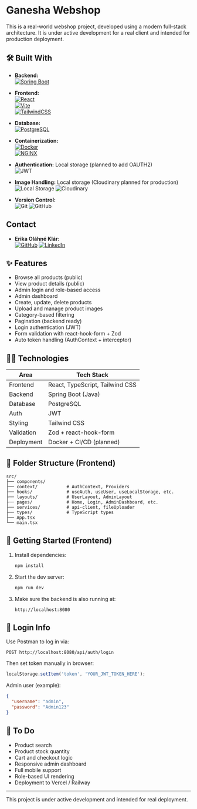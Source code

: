 # Ganesha Webshop

This is a real-world webshop project, developed using a modern full-stack architecture. It is under active development for a real client and intended for production deployment.

## 🛠️ Built With

- **Backend:**  
  [![Spring Boot](https://img.shields.io/badge/Spring%20Boot-6DB33F?style=for-the-badge&logo=spring&logoColor=white)](https://spring.io/projects/spring-boot)

- **Frontend:**  
  [![React](https://img.shields.io/badge/React-20232A?style=for-the-badge&logo=react&logoColor=61DAFB)](https://reactjs.org/)  
  [![Vite](https://img.shields.io/badge/Vite-646CFF?style=for-the-badge&logo=vite&logoColor=white)](https://vitejs.dev/)  
  [![TailwindCSS](https://img.shields.io/badge/TailwindCSS-06B6D4?style=for-the-badge&logo=tailwindcss&logoColor=white)](https://tailwindcss.com/)

- **Database:**  
  [![PostgreSQL](https://img.shields.io/badge/PostgreSQL-4169E1?style=for-the-badge&logo=postgresql&logoColor=white)](https://www.postgresql.org/)

- **Containerization:**  
  [![Docker](https://img.shields.io/badge/Docker-2496ED?style=for-the-badge&logo=docker&logoColor=white)](https://www.docker.com/)  
  [![NGINX](https://img.shields.io/badge/NGINX-009639?style=for-the-badge&logo=nginx&logoColor=white)](https://www.nginx.com/)

- **Authentication:** Local storage (planned to add OAUTH2)  
  ![JWT](https://img.shields.io/badge/Auth-JWT-orange?style=for-the-badge&logo=jsonwebtokens)

- **Image Handling:** Local storage (Cloudinary planned for production)  
  ![Local Storage](https://img.shields.io/badge/Image%20Handling-Local%20Storage-blue?style=for-the-badge)
![Cloudinary](https://img.shields.io/badge/Cloudinary-Planned-lightgrey?style=for-the-badge&logo=cloudinary)

- **Version Control:**  
  ![Git](https://img.shields.io/badge/Version%20Control-Git-orange?style=for-the-badge&logo=git)
![GitHub](https://img.shields.io/badge/Repo-GitHub-black?style=for-the-badge&logo=github)

## Contact

- **Erika Oláhné Klár:**  
  [![GitHub](https://img.shields.io/badge/GitHub-%2312100E.svg?style=for-the-badge&logo=github&logoColor=white)](https://github.com/o-k-e)  [![LinkedIn](https://img.shields.io/badge/LinkedIn-%230077B5.svg?style=for-the-badge&logo=linkedin&logoColor=white)](https://www.linkedin.com/in/erika-olahne-klar/)


## ✨ Features

- Browse all products (public)
- View product details (public)
- Admin login and role-based access
- Admin dashboard
- Create, update, delete products
- Upload and manage product images
- Category-based filtering
- Pagination (backend ready)
- Login authentication (JWT)
- Form validation with react-hook-form + Zod
- Auto token handling (AuthContext + interceptor)

## 🧑‍💻 Technologies

| Area        | Tech Stack                       |
|-------------|----------------------------------|
| Frontend    | React, TypeScript, Tailwind CSS  |
| Backend     | Spring Boot (Java)               |
| Database    | PostgreSQL                       |
| Auth        | JWT                              |
| Styling     | Tailwind CSS                     |
| Validation  | Zod + react-hook-form            |
| Deployment  | Docker + CI/CD (planned)         |

## 📂 Folder Structure (Frontend)

```
src/
├── components/
├── context/           # AuthContext, Providers
├── hooks/             # useAuth, useUser, useLocalStorage, etc.
├── layouts/           # UserLayout, AdminLayout
├── pages/             # Home, Login, AdminDashboard, etc.
├── services/          # api-client, fileUploader
├── types/             # TypeScript types
├── App.tsx
└── main.tsx
```

## 🚀 Getting Started (Frontend)

1. Install dependencies:
   ```bash
   npm install
   ```

2. Start the dev server:
   ```bash
   npm run dev
   ```

3. Make sure the backend is also running at:
   ```
   http://localhost:8080
   ```

## 🔐 Login Info

Use Postman to log in via:
```
POST http://localhost:8080/api/auth/login
```

Then set token manually in browser:
```js
localStorage.setItem('token', 'YOUR_JWT_TOKEN_HERE');
```

Admin user (example):
```json
{
  "username": "admin",
  "password": "Admin123"
}
```

## 🧪 To Do

- Product search
- Product stock quantity
- Cart and checkout logic
- Responsive admin dashboard
- Full mobile support
- Role-based UI rendering
- Deployment to Vercel / Railway

---

This project is under active development and intended for real deployment.
